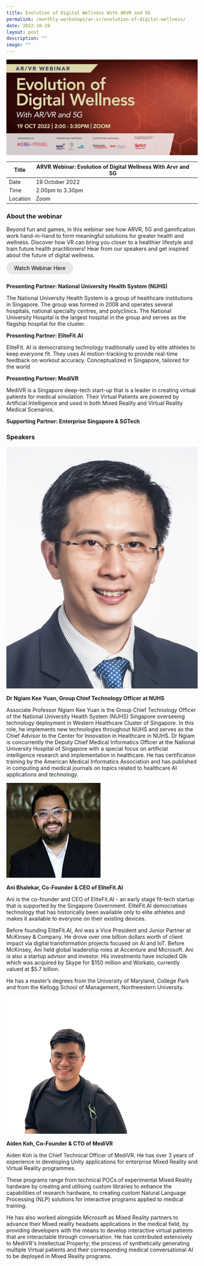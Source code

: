 ```yaml
---
title: Evolution of Digital Wellness With ARVR and 5G
permalink: /monthly-workshops/ar-vr/evolution-of-digital-wellness/
date: 2022-10-19
layout: post
description: ""
image: ""
---
```

![19 Oct - ARVR](/images/Events/ARVR/PIXEL_ARVR-Workshop---Evolution-of-Digital-Wellness-with-ARVR-and-5G_1600-x-800_v3.jpg)

| Title | ARVR Webinar: Evolution of Digital Wellness With Arvr and 5G | | 
| -------- | -------- | --------| 
| Date  | 19 October 2022  | 
| Time  | 2.00pm to 3.30pm  |
| Location  | Zoom |

### About the webinar 

Beyond fun and games, in this webinar see how ARVR, 5G and gamification work hand-in-hand to form meaningful solutions for greater health and wellness. Discover how VR can bring you closer to a healthier lifestyle and train future health practitioners! Hear from our speakers and get inspired about the future of digital wellness.
<br><br><a href="https://youtu.be/BaxuePEvOQ0" target="_blank" style="background-color: #E8E8E8; color: black; text-decoration: none; border-radius: 100px; padding-left: 20px; padding-right: 20px; padding-top:8px; padding-bottom:8px">Watch Webinar Here</a><br><br>

**Presenting Partner: National University Health System (NUHS)**

The National University Health System is a group of healthcare institutions in Singapore. The group was formed in 2008 and operates several hospitals, national specialty centres, and polyclinics. The National University Hospital is the largest hospital in the group and serves as the flagship hospital for the cluster.

**Presenting Partner: EliteFit.AI**

EliteFit. AI is democratising technology traditionally used by elite athletes to keep everyone fit. They uses AI motion-tracking to provide real-time feedback on workout accuracy. Conceptualized in Singapore, tailored for the world

**Presenting Partner: MediVR**

MediVR is a Singapore deep-tech start-up that is a leader in creating virtual patients for medical simulation. Their Virtual Patients are powered by Artificial Intelligence and used in both Mixed Reality and Virtual Reality Medical Scenarios.

**Supporting Partner: Enterprise Singapore & SGTech**


### Speakers 

![Dr Ngiam](/images/Events/ARVR/NUHS%20Speaker%20-%20Ngiam%20Kee%20Yuan.png)

**Dr Ngiam Kee Yuan, Group Chief Technology Officer at NUHS**

Associate Professor Ngiam Kee Yuan is the Group Chief Technology Officer of the National University Health System (NUHS) Singapore overseeing technology deployment in Western Healthcare Cluster of Singapore. In this role, he implements new technologies throughout NUHS and serves as the Chief Advisor to the Center for Innovation in Healthcare in NUHS. Dr Ngiam is concurrently the Deputy Chief Medical Informatics Officer at the National University Hospital of Singapore with a special focus on artificial intelligence research and implementation in healthcare. He has certification training by the American Medical Informatics Association and has published in computing and medical journals on topics related to healthcare AI applications and technology.

![Ani](/images/Events/ARVR/Ani%20Bhalekar%20(Speaker%20Photo).png)

**Ani Bhalekar, Co-Founder & CEO of EliteFit.AI**

Ani is the co-founder and CEO of EliteFit.AI - an early stage fit-tech startup that is supported by the Singapore Government. EliteFit.AI democratises technology that has historically been available only to elite athletes and makes it available to everyone on their existing devices.

Before founding EliteFit.AI, Ani was a Vice President and Junior Partner at McKinsey & Company. He drove over one billion dollars worth of client impact via digital transformation projects focused on AI and IoT. Before McKinsey, Ani held global leadership roles at Accenture and Microsoft.  Ani is also a startup advisor and investor. His investments have included Qik which was acquired by Skype for $150 million and Workato, currently valued at $5.7 billion.

He has a master’s degrees from the University of Maryland, College Park and from the Kellogg School of Management, Northwestern University.

![Aiden](/images/Events/ARVR/19A.png)

**Aiden Koh, Co-Founder & CTO of MediVR**

Aiden Koh is the Chief Technical Officer of MediVR. He has over 3 years of experience in developing Unity applications for enterprise Mixed Reality and Virtual Reality programmes.

These programs range from technical POCs of experimental Mixed Reality hardware by creating and utilising custom libraries to enhance the capabilities of research hardware, to creating custom Natural Language Processing (NLP) solutions for interactive programs applied to medical training.

He has also worked alongside Microsoft as Mixed Reality partners to advance their Mixed reality headsets applications in the medical field, by providing developers with the means to develop interactive virtual patients that are interactable through conversation. He has contributed extensively to MediVR's Intellectual Property; the process of synthetically generating multiple Virtual patients and their corresponding medical conversational AI to be deployed in Mixed Reality programs.